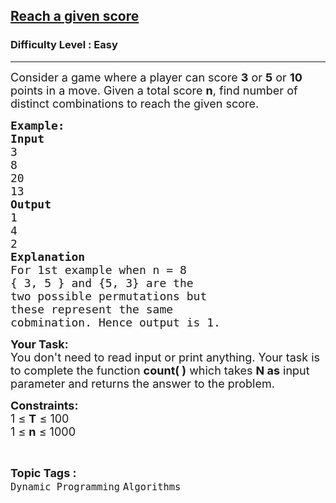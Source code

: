 <h2><a href="https://www.geeksforgeeks.org/problems/reach-a-given-score-1587115621/1?page=1&category=Dynamic%20Programming&difficulty=Easy&sortBy=submissions">Reach a given score</a></h2><h3>Difficulty Level : Easy</h3><hr><div class="problems_problem_content__Xm_eO"><p><span style="font-size: 18px;">Consider a game where a player can score <strong>3</strong> or <strong>5</strong> or <strong>10</strong> points in a move. Given a total score <strong>n</strong>, find number of distinct combinations to reach the given score.</span></p>
<pre><span style="font-size: 18px;"><strong>Example:</strong></span>
<span style="font-size: 18px;"><strong>Input</strong>
3
8
20
13</span>
<span style="font-size: 18px;"><strong>Output</strong>
1
4
2
<strong>Explanation</strong>
For 1st example when n = 8
{ 3, 5 } and {5, 3} are the 
two possible permutations but 
these represent the same 
cobmination. Hence output is 1.</span></pre>
<p><span style="font-size: 18px;"><strong>Your Task:&nbsp;&nbsp;</strong><br>You don't need to read input or print anything. Your task is to complete the function&nbsp;<strong>count( )</strong>&nbsp;which takes <strong>N as</strong>&nbsp;input parameter&nbsp;and returns the answer to the problem.</span></p>
<p><span style="font-size: 18px;"><strong>Constraints:</strong><br>1 ≤ <strong>T</strong> ≤ 100<br>1 ≤ <strong>n</strong> ≤ 1000</span></p></div><br><p><span style=font-size:18px><strong>Topic Tags : </strong><br><code>Dynamic Programming</code>&nbsp;<code>Algorithms</code>&nbsp;